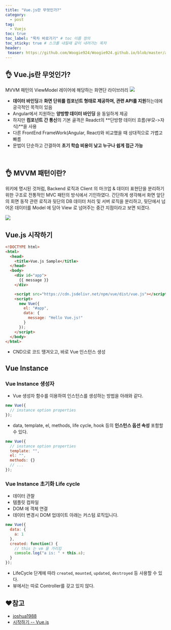```yaml
---
title: "Vue.js란 무엇인가?"
category:
  - post
tag:
  - Vuejs
toc: true
toc_label: "목차 바로가기" # toc 이름 정의
toc_sticky: true # 스크롤 내릴때 같이 내려가는 목차
header:
 teaser: https://github.com/Woogie924/Woogie924.github.io/blob/master/assets/images/VueJsImage.PNG?raw=true
---
```


## 👌 Vue.js란 무엇인가?
MVVM 패턴의 ViewModel 레이어에 해당하는 화면단 라이브러리
![](https://joshua1988.github.io/images/posts/web/vuejs/view-model.png)

- **데이터 바인딩**과 **화면 단위를 컴포넌트 형태로 제공하며, 관련 API를 지원**하는데에 궁극적인 목적이 있음
- Angular에서 지원하는 **양방향 데이터 바인딩** 을 동일하게 제공
- 하지만 **컴포넌트 간 통신**의 기본 골격은 Readct의 **단방향 데이터 흐름(부모->자식)**을 사용
- 다른 FrontEnd FrameWork(Angular, React)와 비교했을 때 상대적으로 가볍고 빠름
- 문법이 단순하고 간결하여 **초기 학습 비용이 낮고 누구나 쉽게 접근 가능**

<br>

## 👌 MVVM 패턴이란?
위키에 명시된 것처럼, Backend 로직과
Client 의 마크업 & 데이터 표현단을 분리하기 위한
구조로 전통적인 MVC 패턴의 방식에서 기인하였다. 
간단하게 생각해서 화면 앞단의 회면 동작 관련 로직과 뒷단의 
DB 데이터 처리 및 서버 로직을 분리하고, 
뒷단에서 넘어온 데이터를 Model 에 담아 View 로 넘어주는 중간 지점이라고 보면 되겠다.

![](https://joshua1988.github.io/images/posts/web/vuejs/mvvm-pattern.png)

## Vue.js 시작하기
```html
<!DOCTYPE html>
<html>
  <head>
    <title>Vue.js Sample</title>
  </head>
  <body>
    <div id="app">
      {{ message }}
    </div>

    <script src="https://cdn.jsdelivr.net/npm/vue/dist/vue.js"></script>
    <script>
      new Vue({
        el: "#app",
        data: {
          message: "Hello Vue.js!"
        }
      });
    </script>
  </body>
</html>
```
- CND으로 코드 땡겨오고, 바로 Vue 인스턴스 생성

## Vue Instance
### Vue Instance 생성자
- Vue 생성자 함수를 이용하여 인스턴스를 생성하는 방법을 아래와 같다.
```JavaScript
new Vue({
  // instance option properties
});
```
- data, template, el, methods, life cycle, hook 등의 **인스턴스 옵션 속성** 포함할 수 있다.
```JavaScript
new Vue({
  // instance option properties
  template: "",
  el: "",
  methods: {}
  // ...
});
```

### Vue Instance 초기화 Life cycle
- 데이터 관찰
- 템플릿 컴파일
- DOM 에 객체 연결
- 데이터 변경시 DOM 업데이트
아래는 커스텀 로직입니다.
```JavaScript
new Vue({
  data: {
    a: 1
  },
  created: function() {
    // this 는 vm 을 가리킴
    console.log("a is: " + this.a);
  }
});
```
- LifeCycle 단계에 따라 `created`, `mounted`, `updated`, `destroyed` 등 사용할 수 있다.
- 뷰에서는 따로 Controller를 갖고 있지 않다.


## ❤참고
- [joshua1988](https://joshua1988.github.io/)
- [시작하기 -- Vue.js](https://kr.vuejs.org/v2/guide/index.html)
